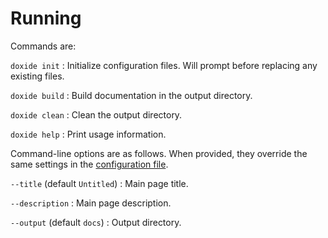 # Running

Commands are:

`doxide init`
:   Initialize configuration files. Will prompt before replacing any existing files.

`doxide build`
:   Build documentation in the output directory.

`doxide clean`
:   Clean the output directory.

`doxide help`
:   Print usage information.

Command-line options are as follows. When provided, they override the same settings in the [configuration file](configuring.md).

`--title` (default `Untitled`)
:   Main page title.

`--description`
:   Main page description.

`--output` (default `docs`)
:   Output directory.
